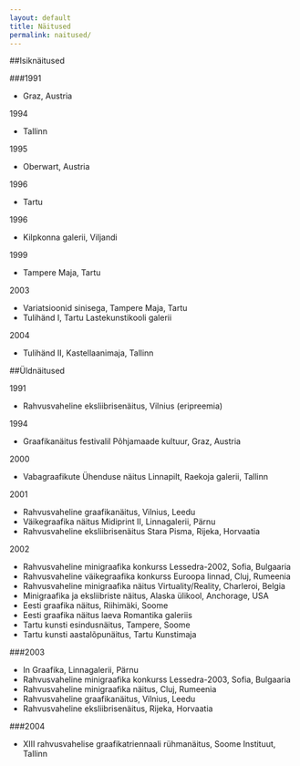 ```yaml
---
layout: default
title: Näitused
permalink: naitused/
---
```


##Isiknäitused

###1991

- Graz, Austria

1994

- Tallinn

1995

- Oberwart, Austria

1996

- Tartu

1996

- Kilpkonna galerii, Viljandi

1999 

 - Tampere Maja, Tartu

2003 

 - Variatsioonid sinisega, Tampere Maja, Tartu
 - Tulihänd I, Tartu Lastekunstikooli galerii

2004 

 - Tulihänd II, Kastellaanimaja, Tallinn 


##Üldnäitused

1991

- Rahvusvaheline eksliibrisenäitus, Vilnius (eripreemia)

1994

- Graafikanäitus festivalil Põhjamaade kultuur, Graz, Austria

2000

- Vabagraafikute Ühenduse näitus Linnapilt, Raekoja galerii, Tallinn

2001

- Rahvusvaheline graafikanäitus, Vilnius, Leedu
- Väikegraafika näitus Midiprint II, Linnagalerii, Pärnu
- Rahvusvaheline eksliibrisenäitus Stara Pisma, Rijeka, Horvaatia

2002

- Rahvusvaheline minigraafika konkurss Lessedra-2002, Sofia, Bulgaaria
- Rahvusvaheline väikegraafika konkurss Euroopa linnad, Cluj, Rumeenia
- Rahvusvaheline minigraafika näitus Virtuality/Reality, Charleroi, Belgia
- Minigraafika ja eksliibriste näitus, Alaska ülikool, Anchorage, USA
- Eesti graafika näitus, Riihimäki, Soome
- Eesti graafika näitus laeva Romantika galeriis
- Tartu kunsti esindusnäitus, Tampere, Soome
- Tartu kunsti aastalõpunäitus, Tartu Kunstimaja

###2003

- In Graafika, Linnagalerii, Pärnu
- Rahvusvaheline minigraafika konkurss Lessedra-2003, Sofia, Bulgaaria
- Rahvusvaheline minigraafika näitus, Cluj, Rumeenia
- Rahvusvaheline graafikanäitus, Vilnius, Leedu
- Rahvusvaheline eksliibrisenäitus, Rijeka, Horvaatia

###2004

- XIII rahvusvahelise graafikatriennaali rühmanäitus, Soome Instituut, Tallinn 
